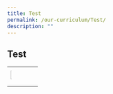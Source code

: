 ```yaml
---
title: Test
permalink: /our-curriculum/Test/
description: ""
---
```

## Test

|   |   |   |
|---|---|---|
| <a href="https://vle.learning.moe.edu.sg/login">
<img style="width:10%" src="/images/SLS%20Icon.png" align=left></a> |   |   |
|   |   |   |
|   |   |   |
